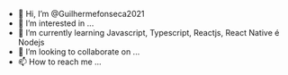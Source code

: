 - 👋 Hi, I’m @Guilhermefonseca2021
- 👀 I’m interested in ...
- 🌱 I’m currently learning Javascript, Typescript, Reactjs, React Native é Nodejs
- 💞️ I’m looking to collaborate on ...
- 📫 How to reach me ...

<!---
Guilhermefonseca2021/Guilhermefonseca2021 is a ✨ special ✨ repository because its `README.md` (this file) appears on your GitHub profile.
You can click the Preview link to take a look at your changes.
--->

